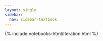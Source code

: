 ```yaml
---
layout: single
sidebar:
  nav: sidebar-textbook
---
```


{% include notebooks-html/Iteration.html %}

